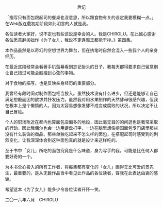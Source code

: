 <p align="center">后记</p>

「描写只有面包跟起司的餐桌也没意思，所以跟食物有关的设定我要模糊一点。」在Web版连载初期阶段如此明言的人就是我。

各位读者大家好，说不定也有些该说是幸会的人。我是CHIROLU。在此诚心感谢各位愿意翻阅拙作《为了女儿，我说不定连魔王都能干掉。》第四集。

本作品虽然是以奇幻的空想世界为舞台，但在执笔时自然会混入一些我个人的亲身经历。

在最近这段经常会看著手机萤幕看到忘记抬头的日子，我每天都得要求自己留意别让自己错过可能会触碰到心弦的事物。

对于食物的描写，也是反映亲身经历的重要部分。

我曾经有段时间对制作面包相当投入。虽然技术没有什么进步，但还是能够让自己满足想敲面团的欲求并抒发压力。虽然我对用水果制作的天然酵母很感兴趣，但我在根本上是个懒惰的人。因为太容易想像发酵不成变成腐败的状况，所以决定不让自己冒险。

个人的职场附近在都内也算面包店偏多的地段，因此毫无目的的闲逛也是我常采取的行动。因此我偶尔也会一边用键盘打字，一边在脑里想像德国面包专门店里那些没有什么装饰的商品。那些单独吃起来不怎么样的面包，在搭配起司时感受到的剧烈变化，让我深深体会到这种面包真的就是设计来这样吃的。

至于书中「女儿」所吃的面包究竟是什么味道，身为写手的我，可能是比任何人都要好奇的一个。

为本书全心投入的所有工作者，将每集都有变化的「女儿」画得无比可爱的景先生，最重要的，是从无数作品当中看见此作品的各位读者，容我在此表达由衷的感谢。

希望这本《为了女儿》能多少令各位读者开怀一笑。

二〇一六年六月　CHIROLU

